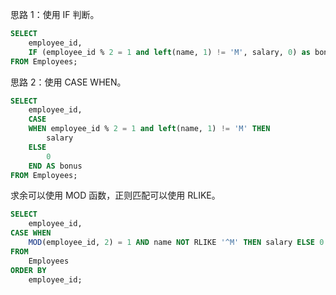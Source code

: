 
思路 1：使用 IF 判断。

```sql
SELECT 
    employee_id, 
    IF (employee_id % 2 = 1 and left(name, 1) != 'M', salary, 0) as bonus
FROM Employees; 
```
思路 2：使用 CASE WHEN。
```sql
SELECT 
    employee_id,
    CASE
    WHEN employee_id % 2 = 1 and left(name, 1) != 'M' THEN 
        salary
    ELSE 
        0
    END AS bonus
FROM Employees;
```

求余可以使用 MOD 函数，正则匹配可以使用 RLIKE。
```sql
SELECT
    employee_id, 
CASE WHEN 
    MOD(employee_id, 2) = 1 AND name NOT RLIKE '^M' THEN salary ELSE 0 END AS bonus 
FROM
	Employees 
ORDER BY 
    employee_id;
```